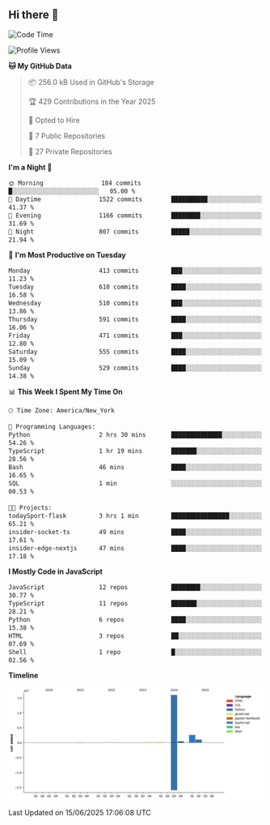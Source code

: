 ## Hi there 👋

<!--START_SECTION:waka-->
![Code Time](http://img.shields.io/badge/Code%20Time-340%20hrs%2026%20mins-blue)

![Profile Views](http://img.shields.io/badge/Profile%20Views-5-blue)

**🐱 My GitHub Data** 

> 📦 256.0 kB Used in GitHub's Storage 
 > 
> 🏆 429 Contributions in the Year 2025
 > 
> 💼 Opted to Hire
 > 
> 📜 7 Public Repositories 
 > 
> 🔑 27 Private Repositories 
 > 
**I'm a Night 🦉** 

```text
🌞 Morning                184 commits         █░░░░░░░░░░░░░░░░░░░░░░░░   05.00 % 
🌆 Daytime                1522 commits        ██████████░░░░░░░░░░░░░░░   41.37 % 
🌃 Evening                1166 commits        ████████░░░░░░░░░░░░░░░░░   31.69 % 
🌙 Night                  807 commits         █████░░░░░░░░░░░░░░░░░░░░   21.94 % 
```
📅 **I'm Most Productive on Tuesday** 

```text
Monday                   413 commits         ███░░░░░░░░░░░░░░░░░░░░░░   11.23 % 
Tuesday                  610 commits         ████░░░░░░░░░░░░░░░░░░░░░   16.58 % 
Wednesday                510 commits         ███░░░░░░░░░░░░░░░░░░░░░░   13.86 % 
Thursday                 591 commits         ████░░░░░░░░░░░░░░░░░░░░░   16.06 % 
Friday                   471 commits         ███░░░░░░░░░░░░░░░░░░░░░░   12.80 % 
Saturday                 555 commits         ████░░░░░░░░░░░░░░░░░░░░░   15.09 % 
Sunday                   529 commits         ████░░░░░░░░░░░░░░░░░░░░░   14.38 % 
```


📊 **This Week I Spent My Time On** 

```text
🕑︎ Time Zone: America/New_York

💬 Programming Languages: 
Python                   2 hrs 30 mins       ██████████████░░░░░░░░░░░   54.26 % 
TypeScript               1 hr 19 mins        ███████░░░░░░░░░░░░░░░░░░   28.56 % 
Bash                     46 mins             ████░░░░░░░░░░░░░░░░░░░░░   16.65 % 
SQL                      1 min               ░░░░░░░░░░░░░░░░░░░░░░░░░   00.53 % 

🐱‍💻 Projects: 
todaySport-flask         3 hrs 1 min         ████████████████░░░░░░░░░   65.21 % 
insider-socket-ts        49 mins             ████░░░░░░░░░░░░░░░░░░░░░   17.61 % 
insider-edge-nextjs      47 mins             ████░░░░░░░░░░░░░░░░░░░░░   17.18 % 
```

**I Mostly Code in JavaScript** 

```text
JavaScript               12 repos            ████████░░░░░░░░░░░░░░░░░   30.77 % 
TypeScript               11 repos            ███████░░░░░░░░░░░░░░░░░░   28.21 % 
Python                   6 repos             ████░░░░░░░░░░░░░░░░░░░░░   15.38 % 
HTML                     3 repos             ██░░░░░░░░░░░░░░░░░░░░░░░   07.69 % 
Shell                    1 repo              █░░░░░░░░░░░░░░░░░░░░░░░░   02.56 % 
```



**Timeline**

![Lines of Code chart](https://raw.githubusercontent.com/dikshithvishnu/dikshithvishnu/main/assets/bar_graph.png)


 Last Updated on 15/06/2025 17:06:08 UTC
<!--END_SECTION:waka-->
